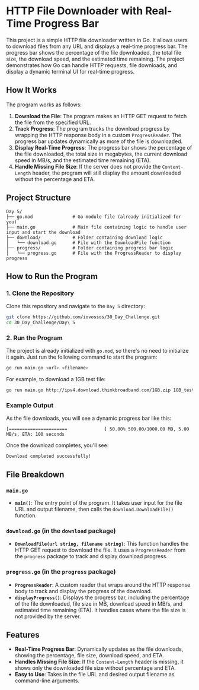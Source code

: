 
# HTTP File Downloader with Real-Time Progress Bar

This project is a simple HTTP file downloader written in Go. It allows users to download files from any URL and displays a real-time progress bar. The progress bar shows the percentage of the file downloaded, the total file size, the download speed, and the estimated time remaining. The project demonstrates how Go can handle HTTP requests, file downloads, and display a dynamic terminal UI for real-time progress.

## How It Works

The program works as follows:

1. **Download the File**: The program makes an HTTP GET request to fetch the file from the specified URL.
2. **Track Progress**: The program tracks the download progress by wrapping the HTTP response body in a custom `ProgressReader`. The progress bar updates dynamically as more of the file is downloaded.
3. **Display Real-Time Progress**: The progress bar shows the percentage of the file downloaded, the total size in megabytes, the current download speed in MB/s, and the estimated time remaining (ETA).
4. **Handle Missing File Size**: If the server does not provide the `Content-Length` header, the program will still display the amount downloaded without the percentage and ETA.

## Project Structure

```
Day 5/
├── go.mod               # Go module file (already initialized for you)
├── main.go              # Main file containing logic to handle user input and start the download
├── download/            # Folder containing download logic
│   └── download.go      # File with the DownloadFile function
├── progress/            # Folder containing progress bar logic
│   └── progress.go      # File with the ProgressReader to display progress
```

## How to Run the Program

### 1. Clone the Repository

Clone this repository and navigate to the `Day 5` directory:

```bash
git clone https://github.com/iovossos/30_Day_Challenge.git
cd 30_Day_Challenge/Day\ 5
```

### 2. Run the Program

The project is already initialized with `go.mod`, so there's no need to initialize it again. Just run the following command to start the program:

```bash
go run main.go <url> <filename>
```

For example, to download a 1GB test file:

```bash
go run main.go http://ipv4.download.thinkbroadband.com/1GB.zip 1GB_test.zip
```

### Example Output

As the file downloads, you will see a dynamic progress bar like this:

```
[======================              ] 50.00% 500.00/1000.00 MB, 5.00 MB/s, ETA: 100 seconds
```

Once the download completes, you'll see:

```
Download completed successfully!
```

## File Breakdown

### `main.go`

- **`main()`**: The entry point of the program. It takes user input for the file URL and output filename, then calls the `download.DownloadFile()` function.

### `download.go` (in the `download` package)

- **`DownloadFile(url string, filename string)`**: This function handles the HTTP GET request to download the file. It uses a `ProgressReader` from the `progress` package to track and display download progress.

### `progress.go` (in the `progress` package)

- **`ProgressReader`**: A custom reader that wraps around the HTTP response body to track and display the progress of the download.
- **`displayProgress()`**: Displays the progress bar, including the percentage of the file downloaded, file size in MB, download speed in MB/s, and estimated time remaining (ETA). It handles cases where the file size is not provided by the server.

## Features

- **Real-Time Progress Bar**: Dynamically updates as the file downloads, showing the percentage, file size, download speed, and ETA.
- **Handles Missing File Size**: If the `Content-Length` header is missing, it shows only the downloaded file size without percentage and ETA.
- **Easy to Use**: Takes in the file URL and desired output filename as command-line arguments.
